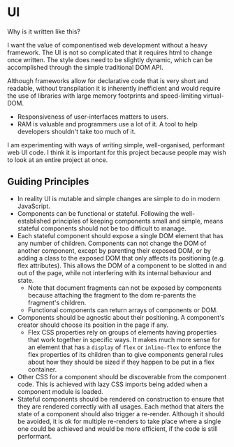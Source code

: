 # UI

Why is it written like this?

I want the value of componentised web development without a heavy framework. The UI is not so complicated that it requires html to change once written. The style does need to be slightly dynamic, which can be accomplished through the simple traditional DOM API.

Although frameworks allow for declarative code that is very short and readable, without transpilation it is inherently inefficient and would require the use of libraries with large memory footprints and speed-limiting virtual-DOM.

* Responsiveness of user-interfaces matters to users.
* RAM is valuable and programmers use a lot of it. A tool to help developers shouldn't take too much of it.

I am experimenting with ways of writing simple, well-organised, performant web UI code. I think it is important for this project because people may wish to look at an entire project at once.

## Guiding Principles

* In reality UI is mutable and simple changes are simple to do in modern JavaScript.
* Components can be functional or stateful. Following the well-established principles of keeping components small and simple, means stateful components should not be too difficult to manage.
* Each stateful component should expose a single DOM element that has any number of children. Components can not change the DOM of another component, except by parenting their exposed DOM, or by adding a class to the exposed DOM that only affects its positioning (e.g. flex attributes). This allows the DOM of a component to be slotted in and out of the page, while not interfering with its internal behaviour and state.
    * Note that document fragments can not be exposed by components because attaching the fragment to the dom re-parents the fragment's children.
    * Functional components can return arrays of components or DOM.
* Components should be agnostic about their positioning. A component's creator should choose its position in the page if any.
    * Flex CSS properties rely on groups of elements having properties that work together in specific ways. It makes much more sense for an element that has a `display` of `flex` or `inline-flex` to enforce the flex properties of its children than to give components general rules about how they should be sized if they happen to be put in a flex container.
* Other CSS for a component should be discoverable from the component code. This is achieved with lazy CSS imports being added when a component module is loaded.
* Stateful components should be rendered on construction to ensure that they are rendered correctly with all usages. Each method that alters the state of a component should also trigger a re-render. Although it should be avoided, it is ok for multiple re-renders to take place where a single one could be achieved and would be more efficient, if the code is still performant.
